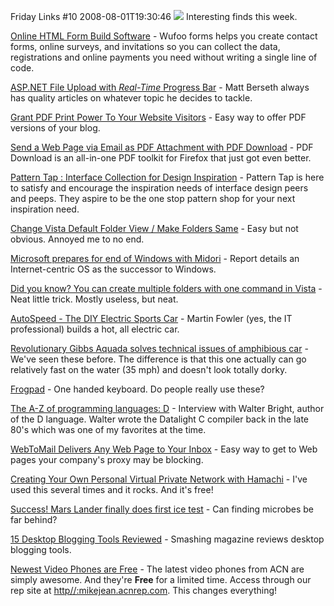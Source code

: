 Friday Links #10
2008-08-01T19:30:46
![](/content/images/links.gif) Interesting finds this week.

[Online HTML Form Build Software](http://wufoo.com/) - Wufoo forms helps you create contact forms, online surveys, and invitations so you can collect the data, registrations and online payments you need without writing a single line of code.

[ASP.NET File Upload with *Real-Time* Progress Bar](http://mattberseth.com/blog/2008/07/aspnet_file_upload_with_realti.html) - Matt Berseth always has quality articles on whatever topic he decides to tackle.

[Grant PDF Print Power To Your Website Visitors](http://www.makeuseof.com/tag/grant-pdf-print-power-to-your-website-visitors/) - Easy way to offer PDF versions of your blog.

[Send a Web Page via Email as PDF Attachment with PDF Download](http://www.labnol.org/software/send-webpage-as-pdf-email-attachment/3990/) - PDF Download is an all-in-one PDF toolkit for Firefox that just got even better.

[Pattern Tap : Interface Collection for Design Inspiration](http://patterntap.com/) - Pattern Tap is here to satisfy and encourage the inspiration needs of interface design peers and peeps. They aspire to be the one stop pattern shop for your next inspiration need.

[Change Vista Default Folder View / Make Folders Same](http://www.geekydrunk.com/2008/01/10/change-vista-default-folder-view-make-folders-same/) - Easy but not obvious. Annoyed me to no end.

[Microsoft prepares for end of Windows with Midori](http://www.computerworld.com/action/article.do?command=viewArticleBasic&articleId=9111018&source=rss_news10) - Report details an Internet-centric OS as the successor to Windows.

[Did you know? You can create multiple folders with one command in Vista](http://thefreewarejunkie.com/2008/07/did-you-know-you-can-create-multiple.html) - Neat little trick. Mostly useless, but neat.

[AutoSpeed - The DIY Electric Sports Car](http://autospeed.com/cms/A_110313/article.html) - Martin Fowler (yes, the IT professional) builds a hot, all electric car.

[Revolutionary Gibbs Aquada solves technical issues of amphibious car](http://www.mlive.com/flintjournal/business/index.ssf/2008/07/xxx_aquada_video_xxx.html) - We've seen these before. The difference is that this one actually can go relatively fast on the water (35 mph) and doesn't look totally dorky.

[Frogpad](http://www.frogpad.com/) - One handed keyboard. Do people really use these?

[The A-Z of programming languages: D](http://www.computerworld.com/action/article.do?command=viewArticleBasic&articleId=9111092&source=rss_news10) - Interview with Walter Bright, author of the D language. Walter wrote the Datalight C compiler back in the late 80's which was one of my favorites at the time.

[WebToMail Delivers Any Web Page to Your Inbox](http://lifehacker.com/399539/webtomail-delivers-any-web-page-to-your-inbox) - Easy way to get to Web pages your company's proxy may be blocking.

[Creating Your Own Personal Virtual Private Network with Hamachi](http://www.makeuseof.com/tag/creating-your-own-personal-virtual-private-network-with-hamachi/) - I've used this several times and it rocks. And it's free!

[Success! Mars Lander finally does first ice test](http://www.computerworld.com/action/article.do?command=viewArticleBasic&articleId=9111259) - Can finding microbes be far behind?

[15 Desktop Blogging Tools Reviewed](http://www.smashingmagazine.com/2008/08/01/15-desktop-blogging-tools-reviewed/) - Smashing magazine reviews desktop blogging tools.

[Newest Video Phones are Free](http://myacn.com) - The latest video phones from ACN are simply awesome. And they're **Free** for a limited time. Access through our rep site at [http//:mikejean.acnrep.com](http://mikejean.acnrep.com). This changes everything!
